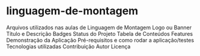 # linguagem-de-montagem
Arquivos utilizados nas aulas de Linguagem de Montagem
    Logo ou Banner
    Título e Descrição
    Badges
    Status do Projeto
    Tabela de Conteúdos
    Features
    Demonstração da Aplicação
    Pré-requisitos e como rodar a aplicação/testes
    Tecnologias utilizadas
    Contribuição
    Autor
    Licença
